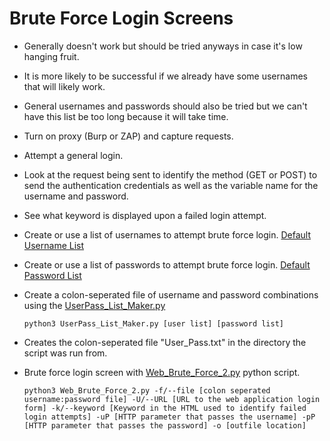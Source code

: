 # Brute Force Login Screens

* Generally doesn't work but should be tried anyways in case it's low hanging fruit. 
* It is more likely to be successful if we already have some usernames that will likely work. 
* General usernames and passwords should also be tried but we can't have this list be too long because it will take time.
* Turn on proxy \(Burp or ZAP\) and capture requests.
* Attempt a general login. 
* Look at the request being sent to identify the method \(GET or POST\) to send the authentication credentials as well as the variable name for the username and password.
* See what keyword is displayed upon a failed login attempt.
* Create or use a list of usernames to attempt brute force login. [Default Username List](https://github.com/neogeo56/OSCP/blob/master/Web/Brute_Force/Default-Usernames.txt)
* Create or use a list of passwords to attempt brute force login. [Default Password List](https://github.com/neogeo56/OSCP/blob/master/Web/Brute_Force/rockyou-20.txt)
* Create a colon-seperated file of username and password combinations using the [UserPass\_List\_Maker.py](https://github.com/neogeo56/OSCP/blob/master/Web/Brute_Force/UserPass_List_Maker.py)

  ```text
  python3 UserPass_List_Maker.py [user list] [password list]
  ```

* Creates the colon-seperated file "User\_Pass.txt" in the directory the script was run from.
* Brute force login screen with [Web\_Brute\_Force\_2.py](https://github.com/neogeo56/OSCP/blob/master/Web/Brute_Force/Web_Brute_Force_2.py) python script.

  ```text
  python3 Web_Brute_Force_2.py -f/--file [colon seperated username:password file] -U/--URL [URL to the web application login form] -k/--keyword [Keyword in the HTML used to identify failed login attempts] -uP [HTTP parameter that passes the username] -pP [HTTP parameter that passes the password] -o [outfile location]
  ```

